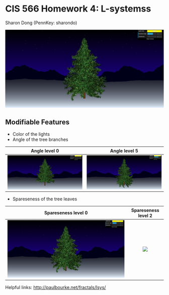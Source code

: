 # CIS 566 Homework 4: L-systemss
Sharon Dong (PennKey: sharondo)

![screenshot](christmastree.PNG)

## Modifiable Features
- Color of the lights
- Angle of the tree branches

Angle level 0             |  Angle level 5
:-------------------------:|:-------------------------:
![](treeAngle1.PNG)  |  ![](treeAngle2.PNG)

- Spareseness of the tree leaves

Spareseness level 0        |  Spareseness level 2
:-------------------------:|:-------------------------:
![](christmastree.PNG)  |  ![](treeSparseness2.PNG)

Helpful links:
http://paulbourke.net/fractals/lsys/

